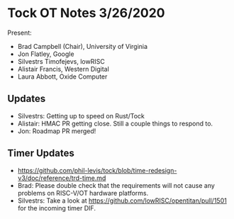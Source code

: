 # Tock OT Notes 3/26/2020

Present:
- Brad Campbell (Chair), University of Virginia
- Jon Flatley, Google
- Silvestrs Timofejevs, lowRISC
- Alistair Francis, Western Digital
- Laura Abbott, Oxide Computer



## Updates
- Silvestrs: Getting up to speed on Rust/Tock
- Alistair: HMAC PR getting close. Still a couple things to respond to.
- Jon: Roadmap PR merged!

## Timer Updates
- https://github.com/phil-levis/tock/blob/time-redesign-v3/doc/reference/trd-time.md
- Brad: Please double check that the requirements will not cause any problems on
  RISC-V/OT hardware platforms.
- Silvestrs: Take a look at https://github.com/lowRISC/opentitan/pull/1501 for
  the incoming timer DIF.
